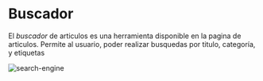 # Buscador

El *buscador* de articulos es una herramienta disponible en la pagina de articulos. Permite al usuario, poder realizar busquedas por titulo, categoría, y etiquetas

![search-engine](https://res.cloudinary.com/codenjobs/image/upload/v1660682396/user/file/j9bzobnb9llvpy0phugr.png)